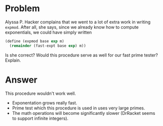 # Problem

Alyssa P. Hacker complains that we went to a lot of extra work in writing `expmod`. After all, she says, since we already know how to compute exponentials, we could have simply written

```scheme
(define (expmod base exp m)
  (remainder (fast-expt base exp) m))
```

Is she correct? Would this procedure serve as well for our fast prime tester? Explain.

# Answer

This procedure wouldn't work well.

- Exponentation grows really fast.
- Prime test which this procedure is used in uses very large primes.
- The math operations will become significantly slower (DrRacket seems to support infinite integers).
